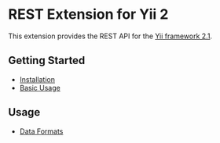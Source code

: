 REST Extension for Yii 2
========================

This extension provides the REST API for the [Yii framework 2.1](http://www.yiiframework.com).

Getting Started
---------------

* [Installation](installation.md)
* [Basic Usage](basic-usage.md)

Usage
-----

* [Data Formats](usage-data-formats.md)

